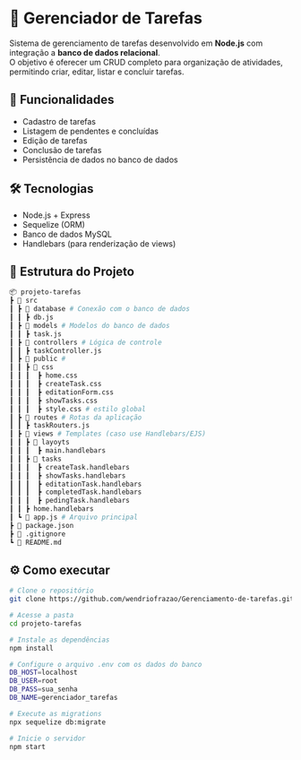 # 📌 Gerenciador de Tarefas

Sistema de gerenciamento de tarefas desenvolvido em **Node.js** com integração a **banco de dados relacional**.  
O objetivo é oferecer um CRUD completo para organização de atividades, permitindo criar, editar, listar e concluir tarefas.

## 🚀 Funcionalidades
- Cadastro de tarefas
- Listagem de pendentes e concluídas
- Edição de tarefas
- Conclusão de tarefas
- Persistência de dados no banco de dados

## 🛠️ Tecnologias
- Node.js + Express
- Sequelize (ORM)
- Banco de dados MySQL
- Handlebars (para renderização de views)

## 📂 Estrutura do Projeto
```bash
📦 projeto-tarefas
┣ 📂 src
┃ ┣ 📂 database # Conexão com o banco de dados
┃ ┃ ┣ db.js
┃ ┣ 📂 models # Modelos do banco de dados
┃ ┃ ┣ task.js
┃ ┣ 📂 controllers # Lógica de controle
┃ ┃ ┣ taskController.js
┃ ┣ 📂 public #
┃ ┃ ┣ 📂 css
┃ ┃ ┃  ┣ home.css
┃ ┃ ┃  ┣ createTask.css
┃ ┃ ┃  ┣ editationForm.css
┃ ┃ ┃  ┣ showTasks.css
┃ ┃ ┃  ┣ style.css # estilo global
┃ ┣ 📂 routes # Rotas da aplicação
┃ ┃ ┣ taskRouters.js
┃ ┣ 📂 views # Templates (caso use Handlebars/EJS)
┃ ┃ ┣ 📂 layoyts
┃ ┃ ┃  ┣ main.handlebars
┃ ┃ ┣ 📂 tasks
┃ ┃ ┃  ┣ createTask.handlebars
┃ ┃ ┃  ┣ showTasks.handlebars
┃ ┃ ┃  ┣ editationTask.handlebars
┃ ┃ ┃  ┣ completedTask.handlebars
┃ ┃ ┃  ┣ pedingTask.handlebars
┃ ┃ ┣ home.handlebars
┃ ┗ 📜 app.js # Arquivo principal
┣ 📜 package.json
┣ 📜 .gitignore
┗ 📜 README.md
```
## ⚙️ Como executar
```bash
# Clone o repositório
git clone https://github.com/wendriofrazao/Gerenciamento-de-tarefas.git

# Acesse a pasta
cd projeto-tarefas

# Instale as dependências
npm install

# Configure o arquivo .env com os dados do banco
DB_HOST=localhost
DB_USER=root
DB_PASS=sua_senha
DB_NAME=gerenciador_tarefas

# Execute as migrations
npx sequelize db:migrate

# Inicie o servidor
npm start
